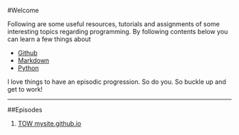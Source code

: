 #Welcome

Following are some useful resources, tutorials and assignments of some interesting topics regarding programming. By following contents below you can learn a few things about

* [Github](http://github.com/)
* [Markdown](https://daringfireball.net/projects/markdown/)
* [Python](https://www.python.org/)

I love things to have an episodic progression. So do you. So buckle up and get to work!

-----

##Episodes

1. [TOW mysite.github.io](episodes/TOW_mysite.github.io.html)

